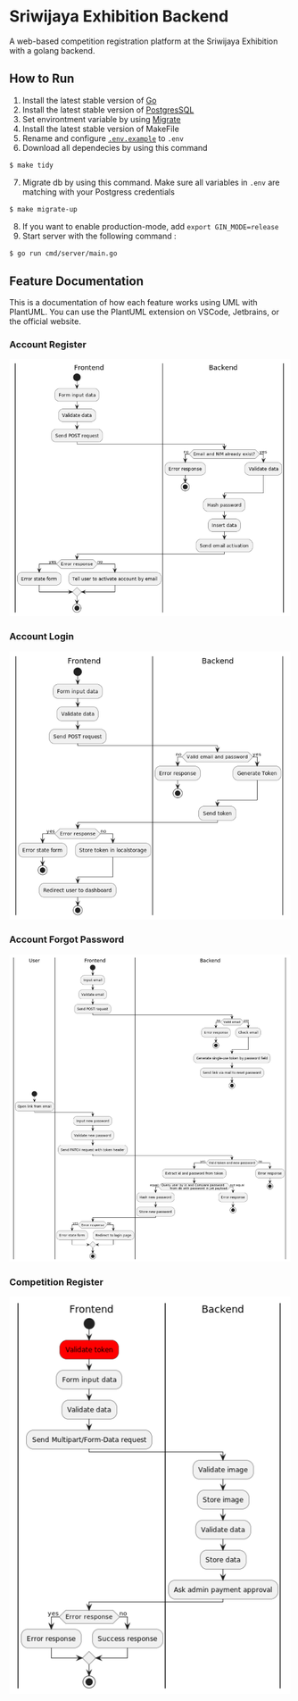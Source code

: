 # Sriwijaya Exhibition Backend

A web-based competition registration platform at the Sriwijaya Exhibition with a golang backend.

## How to Run

1. Install the latest stable version of [Go](https://go.dev/dl/)
2. Install the latest stable version of [PostgresSQL](https://www.postgresql.org/download/)
3. Set environtment variable by using [Migrate](https://github.com/golang-migrate/migrate)
4. Install the latest stable version of MakeFile
5. Rename and configure [`.env.example`](.env.example) to `.env`
6. Download all dependecies by using this command
```bash
$ make tidy
```
7. Migrate db by using this command. Make sure all variables in `.env` are matching with your Postgress credentials
```bash
$ make migrate-up
```
8. If you want to enable production-mode, add `export GIN_MODE=release`
9. Start server with the following command :

```bash
$ go run cmd/server/main.go
```

## Feature Documentation

This is a documentation of how each feature works using UML with PlantUML. You can use the PlantUML extension on VSCode,
Jetbrains, or the official website.

### Account Register

![Login](_docs/exported_uml/account_registration.png)

### Account Login

![Login](_docs/exported_uml/account_login-0.png)

### Account Forgot Password

![Login](_docs/exported_uml/account_forgot_password-0.png)

### Competition Register

![Login](_docs/exported_uml/competition_registration-0.png)
